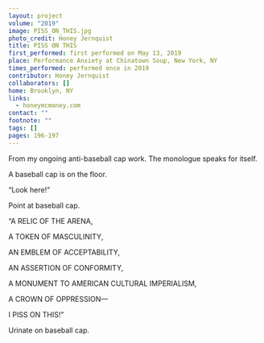 ```yaml
---
layout: project
volume: "2019"
image: PISS_ON_THIS.jpg
photo_credit: Honey Jernquist
title: PISS ON THIS
first_performed: first performed on May 13, 2019
place: Performance Anxiety at Chinatown Soup, New York, NY
times_performed: performed once in 2019
contributor: Honey Jernquist
collaborators: []
home: Brooklyn, NY
links:
  - honeymcmoney.com
contact: ""
footnote: ""
tags: []
pages: 196-197
---
```


From my ongoing anti-baseball cap work. The monologue speaks for itself.

A baseball cap is on the floor.

“Look here!”

Point at baseball cap.

“A RELIC OF THE ARENA,

A TOKEN OF MASCULINITY,

AN EMBLEM OF ACCEPTABILITY,

AN ASSERTION OF CONFORMITY,

A MONUMENT TO AMERICAN CULTURAL IMPERIALISM,

A CROWN OF OPPRESSION—

I PISS ON THIS!”

Urinate on baseball cap.
